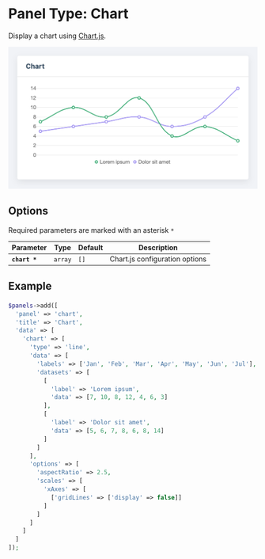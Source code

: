 # Panel Type: Chart

Display a chart using [Chart.js](https://www.chartjs.org/).

![Chart](../images/chart.png ':size=400')

## Options

Required parameters are marked with an asterisk `*`

|   Parameter   |  Type   | Default |          Description           |
| ------------- | ------- | ------- | ------------------------------ |
| **`chart *`** | `array` | `[]`    | Chart.js configuration options |

## Example

```php
$panels->add([
  'panel' => 'chart',
  'title' => 'Chart',
  'data' => [
    'chart' => [
      'type' => 'line',
      'data' => [
        'labels' => ['Jan', 'Feb', 'Mar', 'Apr', 'May', 'Jun', 'Jul'],
        'datasets' => [
          [
            'label' => 'Lorem ipsum',
            'data' => [7, 10, 8, 12, 4, 6, 3]
          ],
          [
            'label' => 'Dolor sit amet',
            'data' => [5, 6, 7, 8, 6, 8, 14]
          ]
        ]
      ],
      'options' => [
        'aspectRatio' => 2.5,
        'scales' => [
          'xAxes' => [
            ['gridLines' => ['display' => false]]
          ]
        ]
      ]
    ]
  ]
]);
```
